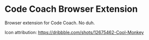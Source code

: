 # Code Coach Browser Extension

Browser extension for Code Coach. No duh.

Icon attribution: https://dribbble.com/shots/12675462-Cool-Monkey

